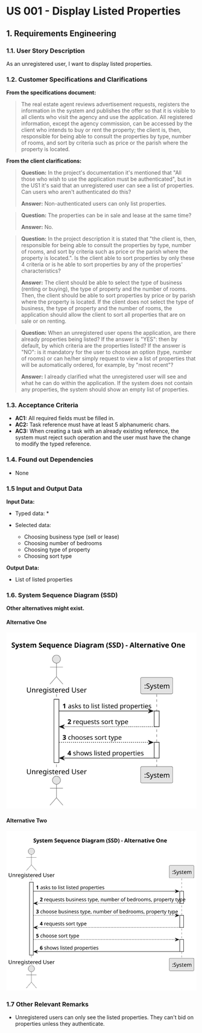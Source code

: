 # US 001 - Display Listed Properties 

## 1. Requirements Engineering


### 1.1. User Story Description


As an unregistered user, I want to display listed properties.


### 1.2. Customer Specifications and Clarifications 


**From the specifications document:**

>	The real estate agent reviews advertisement requests, registers the information in the system and publishes the offer so that it is visible to all clients who visit the agency and use the application. All registered information, except the agency commission, can be accessed by the client who intends to buy or rent the property; the client is, then, responsible for being able to consult the properties by type, number of rooms, and sort by criteria such as price or the parish where the property is located.





**From the client clarifications:**

> **Question:** In the project's documentation it's mentioned that "All those who wish to use the application must be authenticated", but in the US1 it's said that an unregistered user can see a list of properties. Can users who aren't authenticated do this?
>  
> **Answer:** Non-authenticated users can only list properties.


> **Question:** The properties can be in sale and lease at the same time?
>  
> **Answer:** No. 

> **Question:** In the project description it is stated that "the client is, then, responsible for being able to consult the properties by type, number of rooms, and sort by criteria such as price or the parish where the property is located.". Is the client able to sort properties by only these 4 criteria or is he able to sort properties by any of the properties' characteristics?
>
> **Answer:** The client should be able to select the type of business (renting or buying), the type of property and the number of rooms. Then, the client should be able to sort properties by price or by parish where the property is located.
If the client does not select the type of business, the type of property and the number of rooms, the application should allow the client to sort all properties that are on sale or on renting.

> **Question:** When an unregistered user opens the application, are there already properties being listed?
>If the answer is "YES": then by default, by which criteria are the properties listed?
>If the answer is "NO": is it mandatory for the user to choose an option (type, number of rooms) or can he/her simply request to view a list of properties that will be automatically ordered, for example, by "most recent"?
>
> **Answer:** I already clarified what the unregistered user will see and what he can do within the application. If the system does not contain any properties, the system should show an empty list of properties.

### 1.3. Acceptance Criteria


* **AC1:** All required fields must be filled in.
* **AC2:** Task reference must have at least 5 alphanumeric chars.
* **AC3:** When creating a task with an already existing reference, the system must reject such operation and the user must have the change to modify the typed reference.


### 1.4. Found out Dependencies


* None


### 1.5 Input and Output Data


**Input Data:**

* Typed data:
	* 
	
* Selected data:
    * Choosing business type (sell or lease)
    * Choosing number of bedrooms
    * Choosing type of property
    * Choosing sort type


**Output Data:**

* List of listed properties

### 1.6. System Sequence Diagram (SSD)

**Other alternatives might exist.**

#### Alternative One

![System Sequence Diagram - Alternative One](./svg/us001-system-sequence-diagram-alternative-one-System_Sequence_Diagram__SSD____Alternative_One.svg)

#### Alternative Two

![System Sequence Diagram - Alternative Two](./svg/us001-system-sequence-diagram-alternative-two-System_Sequence_Diagram__SSD____Alternative_One.svg)

### 1.7 Other Relevant Remarks

* Unregistered users can only see the listed properties. They can't bid on properties unless they authenticate. 